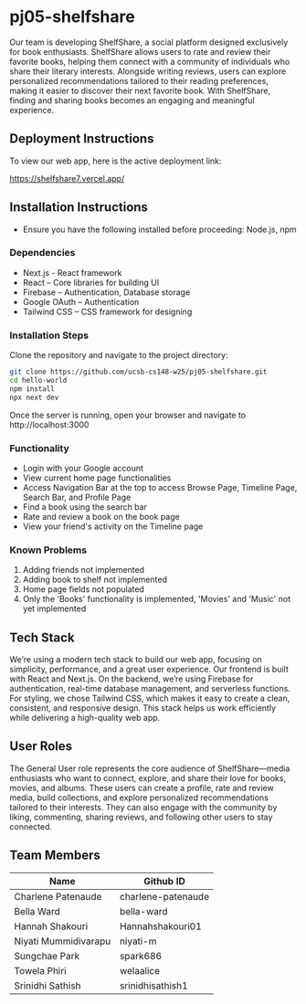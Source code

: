 # pj05-shelfshare

Our team is developing ShelfShare, a social platform designed exclusively for book enthusiasts. ShelfShare allows users to rate and review their favorite books, helping them connect with a community of individuals who share their literary interests. Alongside writing reviews, users can explore personalized recommendations tailored to their reading preferences, making it easier to discover their next favorite book. With ShelfShare, finding and sharing books becomes an engaging and meaningful experience.

## Deployment Instructions
To view our web app, here is the active deployment link: 

https://shelfshare7.vercel.app/

## Installation Instructions
* Ensure you have the following installed before proceeding: Node.js, npm

### Dependencies
* Next.js - React framework
* React – Core libraries for building UI
* Firebase – Authentication, Database storage
* Google OAuth – Authentication
* Tailwind CSS – CSS framework for designing

### Installation Steps

Clone the repository and navigate to the project directory:  

```sh
git clone https://github.com/ucsb-cs148-w25/pj05-shelfshare.git
cd hello-world
npm install
npx next dev
```
Once the server is running, open your browser and navigate to http://localhost:3000

### Functionality
* Login with your Google account
* View current home page functionalities
* Access Navigation Bar at the top to access Browse Page, Timeline Page, Search Bar, and Profile Page
* Find a book using the search bar
* Rate and review a book on the book page
* View your friend's activity on the Timeline page

### Known Problems
1. Adding friends not implemented
2. Adding book to shelf not implemented
3. Home page fields not populated
4. Only the 'Books' functionality is implemented, 'Movies' and 'Music' not yet implemented

  

## Tech Stack
We’re using a modern tech stack to build our web app, focusing on simplicity, performance, and a great user experience. Our frontend is built with React and Next.js. On the backend, we’re using Firebase for authentication, real-time database management, and serverless functions. For styling, we chose Tailwind CSS, which makes it easy to create a clean, consistent, and responsive design. This stack helps us work efficiently while delivering a high-quality web app.

## User Roles
The General User role represents the core audience of ShelfShare—media enthusiasts who want to connect, explore, and share their love for books, movies, and albums. These users can create a profile, rate and review media, build collections, and explore personalized recommendations tailored to their interests. They can also engage with the community by liking, commenting, sharing reviews, and following other users to stay connected.


## Team Members
| Name        | Github ID   |
| ----------- | ----------- |
| Charlene Patenaude  | charlene-patenaude  |
| Bella Ward | bella-ward  |
| Hannah Shakouri | Hannahshakouri01  |
| Niyati Mummidivarapu  | niyati-m  |
| Sungchae Park| spark686 |
| Towela Phiri | welaalice |
| Srinidhi Sathish | srinidhisathish1 |
